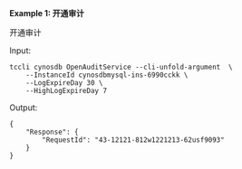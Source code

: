 **Example 1: 开通审计**

开通审计

Input: 

```
tccli cynosdb OpenAuditService --cli-unfold-argument  \
    --InstanceId cynosdbmysql-ins-6990cckk \
    --LogExpireDay 30 \
    --HighLogExpireDay 7
```

Output: 
```
{
    "Response": {
        "RequestId": "43-12121-812w1221213-62usf9093"
    }
}
```

